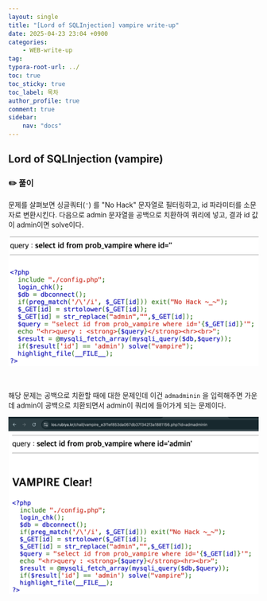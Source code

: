 ```yaml
---
layout: single
title: "[Lord of SQLInjection] vampire write-up"
date: 2025-04-23 23:04 +0900
categories: 
    - WEB-write-up
tag:
typora-root-url: ../
toc: true
toc_sticky: true
toc_label: 목차
author_profile: true
comment: true
sidebar:
    nav: "docs"
---
```


## Lord of SQLInjection (vampire)

### ✏️ 풀이

문제를 살펴보면 싱글쿼터(`'`) 를 "No Hack" 문자열로 필터링하고, id 파라미터를 소문자로 변환시킨다. 다음으로 admin 문자열을 공백으로 치환하여 쿼리에 넣고, 결과 id 값이 admin이면 solve이다.

![image-20250423230524372](/images/2025-04-23-vampire/image-20250423230524372.png) 

<br>

해당 문제는 공백으로 치환할 때에 대한 문제인데 이건 `admadminin` 을 입력해주면 가운데 admin이 공백으로 치환되면서 admin이 쿼리에 들어가게 되는 문제이다.

![image-20250423230841524](/images/2025-04-23-vampire/image-20250423230841524.png)